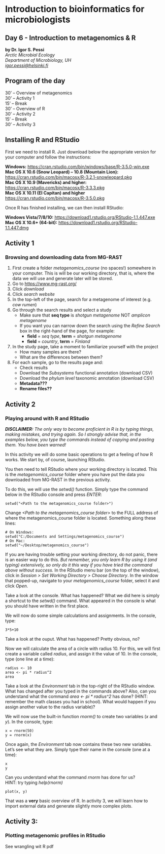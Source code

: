 <h1 id="introduction-to-bioinformatics-for-microbiologists">Introduction to bioinformatics for microbiologists</h1>
<h2 id="day-6---introduction-to-metagenomics--r">Day 6 - Introduction to metagenomics &amp; R</h2>
<p><strong>by Dr. Igor S. Pessi</strong><br>
<em>Arctic Microbial Ecology<br>
Department of Microbiology, UH<br>
<a href="mailto:igor.pessi@helsinki.fi">igor.pessi@helsinki.fi</a></em></p>
<h2 id="program-of-the-day">Program of the day</h2>
<p>30’ – Overview of metagenomics<br>
30’ – Activity 1<br>
15’ – Break<br>
30’ – Overview of R<br>
30’ – Activity 2<br>
15’  –  Break<br>
30’ – Activity 3</p>
<h2 id="installing-r-and-rstudio">Installing R and RStudio</h2>
<p>First we need to install R. Just download below the appropriate version for your computer and follow the instructions:</p>
<p><strong>Windows:</strong> <a href="https://cran.rstudio.com/bin/windows/base/R-3.5.0-win.exe">https://cran.rstudio.com/bin/windows/base/R-3.5.0-win.exe</a><br>
<strong>Mac OS X 10.6 (Snow Leopard) – 10.8 (Mountain Lion):</strong> <a href="https://cran.rstudio.com/bin/macosx/R-3.2.1-snowleopard.pkg">https://cran.rstudio.com/bin/macosx/R-3.2.1-snowleopard.pkg</a><br>
<strong>Mac OS X 10.9 (Mavericks) and higher:</strong> <a href="https://cran.rstudio.com/bin/macosx/R-3.3.3.pkg">https://cran.rstudio.com/bin/macosx/R-3.3.3.pkg</a><br>
<strong>Mac OS X 10.11 (El Capitan) and higher</strong> <a href="https://cran.rstudio.com/bin/macosx/R-3.5.0.pkg">https://cran.rstudio.com/bin/macosx/R-3.5.0.pkg</a></p>
<p>Once R has finished installing, we can then install RStudio:</p>
<p><strong>Windows Vista/7/8/10:</strong> <a href="https://download1.rstudio.org/RStudio-1.1.447.exe">https://download1.rstudio.org/RStudio-1.1.447.exe</a><br>
<strong>Mac OS X 10.6+ (64-bit):</strong> <a href="https://download1.rstudio.org/RStudio-1.1.447.dmg">https://download1.rstudio.org/RStudio-1.1.447.dmg</a></p>
<h2 id="activity-1">Activity 1</h2>
<h3 id="browsing-and-downloading-data-from-mg-rast">Browsing and downloading data from MG-RAST</h3>
<ol>
<li>First create a folder  <em>metagenomics_course</em> (no spaces!) somewhere in your computer. This is will be our working directory, that is, where the data we will use and generate later will be stored.</li>
<li>Go to <a href="https://www.mg-rast.org/">https://www.mg-rast.org/</a></li>
<li>Click <em>download</em></li>
<li>Click <em>search website</em></li>
<li>In the top-left of the page, search for a metagenome of interest (e.g. <em>cow rumen</em>)</li>
<li>Go through the search results and select a study
<ul>
<li>Make sure that <strong>seq type</strong> is <em>shotgun metagenome</em> NOT <em>amplicon metagenome</em></li>
<li>If you want you can narrow down the search using the <em>Refine Search</em> box in the right-hand of the page, for example:
<ul>
<li><strong>field</strong> = <em>seq type</em>, <strong>term</strong> = <em>shotgun metagenome</em></li>
<li><strong>field</strong> = <em>country</em>, <strong>term</strong> = <em>Finland</em></li>
</ul>
</li>
</ul>
</li>
<li>In the study page, take a moment to familiarize yourself with the project
<ul>
<li>How many samples are there?</li>
<li>What are the differences between them?</li>
</ul>
</li>
<li>For each sample, go to the results page and:
<ul>
<li>Check results</li>
<li>Download the <em>Subsystems</em> functional annotation (download CSV)</li>
<li>Download the <em>phylum level</em> taxonomic annotation (download CSV)</li>
<li><strong>Metadata???</strong></li>
<li><strong>Rename files??</strong></li>
</ul>
</li>
</ol>
<h2 id="activity-2">Activity 2</h2>
<h3 id="playing-around-with-r-and-rstudio">Playing around with R and RStudio</h3>
<p><em><strong>DISCLAIMER:</strong> The only way to become proficient in R is by typing things, making mistakes, and trying again. So I strongly advise that, in the examples below, you type the commands instead of copying and pasting them. You have been warned!</em></p>
<p>In this activity we will do some basic operations to get a feeling of how R works. We start by, of course, launching RStudio.</p>
<p>You then need to tell RStudio where your working directory is located. This is the <em>metagenomics_course</em> folder where you have put the data you downloaded from MG-RAST in the previous activity.</p>
<p>To do this, we will use the <em>setwd()</em> function. Simply type the command below in the RStudio console  and press <em>ENTER</em>:</p>
<pre><code>setwd("&lt;Path to the metagenomics_course folder&gt;")
</code></pre>
<p>Change <em>&lt;Path to the metagenomics_course folder&gt;</em> to the FULL address of where the metagenomics_course folder is located. Something along these lines:</p>
<pre><code># On Windows:
setwd("C:/Documents and Settings/metagenomics_course")
# On Mac:
setwd("~/Desktop/metagenomics_course")
</code></pre>
<p>If you are having trouble setting your working directory, do not panic, there is an easier way to do this. <em>But remember, you only learn R by using it (and typing) extensively, so only do it this way if you have tried the command above without success.</em> In the RStudio menu bar (on the top of the window), click in <em>Session &gt; Set Working Directory &gt; Choose Directory</em>. In the window that popped-up, navigate to your <em>metagenomics_course</em> folder, select it and click <em>Open</em>.</p>
<p>Take a look at the console. What has happened? What we did here is simply a shortcut to the <em>setwd()</em> command. What appeared in the console is what you should have written in the first place.</p>
<p>We will now do some simple calculations and assignments. In the console, type:</p>
<pre><code>3*5+10 
</code></pre>
<p>Take a look at the ouput. What has happened? Pretty obvious, no?</p>
<p>Now we will calculate the area of a circle with radius 10. For this, we will first create a variable called <em>radius</em>, and assign it the value of 10. In the console, type (one line at a time):</p>
<pre><code>radius &lt;- 10
area &lt;- pi * radius^2
area
</code></pre>
<p>Take a look at the <em>Environment</em> tab in the top-right of the RStudio window. What has changed after you typed in the commands above? Also, can you understand what the command <em>area &lt;- pi * radius^2</em> has done? (HINT: remember the math classes you had in school). What would happen if you assign another value to the radius variable)?</p>
<p>We will now use the built-in function <em>rnorm()</em> to create two  variables (<em>x</em> and <em>y</em>). In the console, type:</p>
<pre><code>x = rnorm(50)
y = rnorm(x)
</code></pre>
<p>Once again, the <em>Environment</em> tab now contains these two new variables. Let’s see what they are. Simply type their name in the console (one at a time):</p>
<pre><code>x
y
</code></pre>
<p>Can you understand what the command <em>rnorm</em> has done for us?<br>
HINT: try typing <em>help(rnorm)</em></p>
<pre><code>plot(x, y)
</code></pre>
<p>That was a <strong>very</strong> basic overview of R. In activity 3, we will learn how to import external data and generate slightly more complex plots.</p>
<h2 id="activity-3">Activity 3:</h2>
<h3 id="plotting-metagenomic-profiles-in-rstudio">Plotting metagenomic profiles in RStudio</h3>
<p>See wrangling wit R pdf</p>

